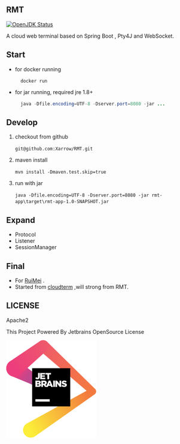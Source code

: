 ## RMT

[![OpenJDK Status](https://img.shields.io/badge/OpenJDK-1.8-brightgreen.svg)](https://openjdk.java.net/install/)

A cloud web terminal based on Spring Boot , Pty4J and WebSocket.

## Start
* for docker running

  ```
    docker run 
  ```
  
* for jar running, required jre 1.8+

    ```java
      java -Dfile.encoding=UTF-8 -Dserver.port=8080 -jar ... 
    ```

## Develop

1. checkout from github

    `git@github.com:Xarrow/RMT.git`

2. maven install 
    
    `mvn install -Dmaven.test.skip=true`
    
3. run with jar
    
    `java -Dfile.encoding=UTF-8 -Dserver.port=8080 -jar rmt-app\target\rmt-app-1.0-SNAPSHOT.jar`
    
## Expand
* Protocol
* Listener
* SessionManager

## Final
* For [RuiMei](https://yuruimei.com) .
* Started from [cloudterm](https://github.com/javaterminal/cloudterm) ,will strong from RMT.

## LICENSE

Apache2

This Project Powered By Jetbrains OpenSource License

![img](../asserts/jetbrains.svg)